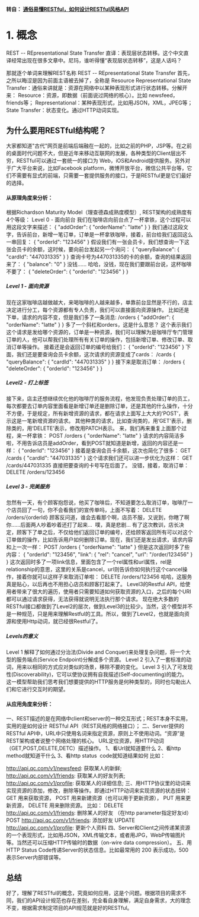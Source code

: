 #### 转自： [通俗易懂RESTful，如何设计RESTful风格API](https://blog.csdn.net/a78270528/article/details/78469758)

# 1. 概念
REST -- REpresentational State Transfer 直译：表现层状态转移。这个中文直译经常出现在很多文章中。尼玛，谁听得懂“表现层状态转移”，这是人话吗？

那就逐个单词来理解REST名称
REST -- REpresentational State Transfer
首先，之所以晦涩是因为前面主语被去掉了，全称是 Resource Representational State Transfer：通俗来讲就是：资源在网络中以某种表现形式进行状态转移。分解开来：
Resource：资源，即数据（前面说过网络的核心）。比如 newsfeed，friends等；
Representational：某种表现形式，比如用JSON，XML，JPEG等；
State Transfer：状态变化。通过HTTP动词实现。

## 为什么要用RESTful结构呢？
大家都知道"古代"网页是前端后端融在一起的，比如之前的PHP，JSP等。在之前的桌面时代问题不大，但是近年来移动互联网的发展，各种类型的Client层出不穷，RESTful可以通过一套统一的接口为 Web，iOS和Android提供服务。另外对于广大平台来说，比如Facebook platform，微博开放平台，微信公共平台等，它们不需要有显式的前端，只需要一套提供服务的接口，于是RESTful更是它们最好的选择。

#### 从原理角度来分析：
根据Richardson Maturity Model（理查德森成熟度模型）, REST架构的成熟度有4个等级：
Level 0 - 面向前台
我们在咖啡店向前台点了一杯拿铁，这个过程可以用这段文字来描述：
{
    "addOrder": {
        "orderName": "latte"
    }
}
我们通过这段文字，告诉前台，新增一笔订单，订单是一杯拿铁咖啡，接着，前台给我们返回这么一串回复：
{
    "orderId": "123456"
}
假设我们有一张会员卡，我们想查询一下这张会员卡的余额，这时候，要向前台发起另一个询问：
{
    "queryBalance": {
        "cardId": "447031335"
    }
}
查询卡号为447031335的卡的余额，查询的结果返回来了：
{
    "balance": "0"
}
没钱……
哈哈，没钱，现在我们要跟前台说，这杯咖啡不要了：
{
    "deleteOrder": {
        "orderId": "123456"
    }
}


##### Level 1 - 面向资源
现在这家咖啡店越做越大，来喝咖啡的人越来越多，单靠前台显然是不行的，店主决定进行分工，每个资源都有专人负责，我们可以直接面向资源操作。
比如还是下单，请求的内容不变，但是我们多了一条消息:
/orders
{
    "addOrder": {
        "orderName": "latte"
    }
}
多了一个斜杠和orders，这是什么意思？
这个表示我们这个请求是发给哪个资源的，订单是一种资源，我们可以理解为是咖啡厅专门管理订单的人，他可以帮我们处理所有有关订单的操作，包括新增订单、修改订单、取消订单等操作。
接着还是会返回订单的编号给我们：
{
    "orderId": "123456"
}
下面，我们还是要查询会员卡余额，这次请求的资源变成了cards：
/cards
{
    "queryBalance": {
        "cardId": "447031335"
    }
}
接下来是取消订单：
/orders
{
    "deleteOrder": {
        "orderId": "123456"
    }
}


##### Level2 - 打上标签
接下来，店主还想继续优化他的咖啡厅的服务流程，他发现负责处理订单的员工，每次都要去订单内容里面看是新增订单还是删除订单，还是其他的什么操作，十分不方便，于是规定，所有新增资源的请求，都在请求上面写上大大的‘POST’，表示这是一笔新增资源的请求。
其他种类的请求，比如查询类的，用‘GET’表示，删除类的，用‘DELETE’表示，修改用PATCH表示。
来，我们再来重复上面那个过程，来一杯拿铁：
POST /orders
{
    "orderName": "latte"
}
请求的内容简洁多啦，不用告诉店员是addOrder，看到POST就知道是新增，返回的内容还是一样：
{
    "orderId": "123456"
}
接着是查询会员卡余额，这次也简化了很多：
GET /cards
{
    "cardId": "447031335"
}
这个请求我们还可以进一步优化为这样：
GET /cards/447031335
直接把要查询的卡号写在后面了。
没错，接着，取消订单：
DELETE /orders/123456


##### Level 3 - 完美服务
忽然有一天，有个顾客抱怨说，他买了咖啡后，不知道要怎么取消订单，咖啡厅一个店员回了一句，你不会看我们的宣传单吗，上面不写着：
DELETE /orders/{orderId}
顾客反问道，谁会去看那个啊，店员不服，又说到，你瞎了啊你……后面两人吵着吵着还打了起来… 
噗，真是悲剧…
有了这次教训，店长决定，顾客下了单之后，不仅给他们返回订单的编号，还给顾客返回所有可以对这个订单做的操作，比如告诉用户如何删除订单。现在，我们还是发出请求，请求内容和上一次一样：
POST /orders
{
    "orderName": "latte"
}
但是这次返回时多了些内容：
{
    "orderId": "123456",
    "link": {
        "rel": "cancel",
        "url": "/order/123456"
    }
}
这次返回时多了一项link信息，里面包含了一个rel属性和url属性，rel是relationship的意思，这里的关系是cancel，url则告诉你如何执行这个cancel操作，接着你就可以这样子来取消订单啦：
DELETE /orders/123456
哈哈，这服务真是贴心，以后再也不用担心店员和顾客打起来了。
Level3的Restful API，给使用者带来了很大的遍历，使用者只需要知道如何获取资源的入口，之后的每个URI都可以通过请求获得，无法获得就说明无法执行那个请求。
现在绝大多数的RESTful接口都做到了Level2的层次，做到Level3的比较少。当然，这个模型并不是一种规范，只是用来理解Restful的工具。所以，做到了Level2，也就是面向资源和使用Http动词，就已经很Restful了。


##### Levels的意义
Level 1 解释了如何通过分治法(Divide and Conquer)来处理复杂问题，将一个大型的服务端点(Service Endpoint)分解成多个资源。
Level 2 引入了一套标准的动词，用来以相同的方式应对类似的场景，移除不要的变化。
Level 3 引入了可发现性(Discoverability)，它可以使协议拥有自我描述(Self-documenting)的能力。
这一模型帮助我们思考我们想要提供的HTTP服务是何种类型的，同时也勾勒出人们和它进行交互时的期望。


#### 从应用角度来分析：
一、REST描述的是在网络中client和server的一种交互形式；REST本身不实用，实用的是如何设计 RESTful API（REST风格的网络接口）；
二、Server提供的RESTful API中，URL中只使用名词来指定资源，原则上不使用动词。“资源”是REST架构或者说整个网络处理的核心。
URL定位资源，用HTTP动词（GET,POST,DELETE,DETC）描述操作。
1、看Url就知道要什么
2、看http method就知道干什么
3、看http status  code就知道结果如何
比如：

http://api.qc.com/v1/newsfeed: 获取某人的新鲜; 
http://api.qc.com/v1/friends: 获取某人的好友列表;
http://api.qc.com/v1/profile: 获取某人的详细信息;
三、用HTTP协议里的动词来实现资源的添加，修改，删除等操作。即通过HTTP动词来实现资源的状态扭转：
GET 用来获取资源，
POST 用来新建资源（也可以用于更新资源），
PUT 用来更新资源，
DELETE 用来删除资源。
比如：
DELETE http://api.qc.com/v1/friends: 删除某人的好友 （在http parameter指定好友id）
POST http://api.qc.com/v1/friends: 添加好友
UPDATE http://api.qc.com/v1/profile: 更新个人资料
四、Server和Client之间传递某资源的一个表现形式，比如用JSON，XML传输文本，或者用JPG，WebP传输图片等。当然还可以压缩HTTP传输时的数据（on-wire data compression）。
五、用 HTTP Status Code传递Server的状态信息。比如最常用的 200 表示成功，500 表示Server内部错误等。

## 总结
好了，理解了RESTful的概念，究竟如何应用，这是个问题。根据项目的需求不同，我们的API设计规范也存在差别，完全看自身理解，满足自身需求，大的理念不变，根据需求制定项目的API规范就是好的RESTful。


